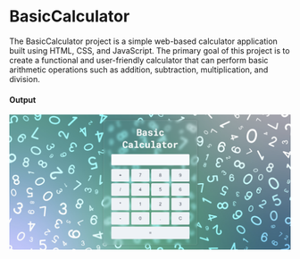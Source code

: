 # BasicCalculator
The BasicCalculator project is a simple web-based calculator application built using HTML, CSS, and JavaScript. The primary goal of this project is to create a functional and user-friendly calculator that can perform basic arithmetic operations such as addition, subtraction, multiplication, and division.
 
#### Output
![Output Screenshot](assets/images/output.png)